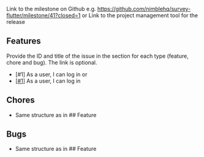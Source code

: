 Link to the milestone on Github e.g. https://github.com/nimblehq/survey-flutter/milestone/41?closed=1
or Link to the project management tool for the release

## Features

Provide the ID and title of the issue in the section for each type (feature, chore and bug). The link is optional.

- [#1] As a user, I can log in or
- [[#1](https://github.com/nimblehq/survey-flutter/issues/1)] As a user, I can log in

## Chores
- Same structure as in  ## Feature

## Bugs
- Same structure as in  ## Feature
